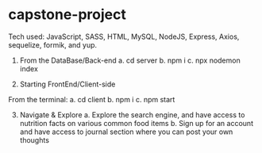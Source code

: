 # capstone-project


Tech used: JavaScript, SASS, HTML, MySQL, NodeJS, Express, Axios, sequelize, formik, and yup.

1. From the DataBase/Back-end
  a. cd server
  b. npm i
  c. npx nodemon index

2. Starting FrontEnd/Client-side

From the terminal:
  a. cd client
  b. npm i
  c. npm start
  
3. Navigate & Explore
  a. Explore the search engine, and have access to nutrition facts on various common food items
  b. Sign up for an account and have access to journal section where you can post your own thoughts 
